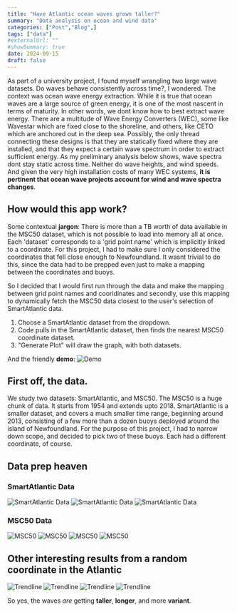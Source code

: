 ```yaml
---
title: "Have Atlantic ocean waves grown taller?"
summary: "Data analysis on ocean and wind data"
categories: ["Post","Blog",]
tags: ["data"]
#externalUrl: ""
#showSummary: true
date: 2024-09-15
draft: false
---
```


As part of a university project, I found myself wrangling two large wave datasets. Do waves behave consistently across time?, I wondered. The context was ocean wave energy extraction. While it is true that ocean waves are a large source of green energy, it is one of the most nascent in terms of maturity. In other words, we dont know how to best extract wave energy. There are a multitude of Wave Energy Converters (WEC), some like Wavestar which are fixed close to the shoreline, and others, like CETO which are anchored out in the deep sea. Possibly, the only thread connecting these designs is that they are statically fixed where they are installed, and that they expect a certain wave spectrum in order to extract sufficient energy. As my preliminary analysis below shows, wave spectra dont stay static across time. Neither do wave heights, and wind speeds. And given the very high installation costs of many WEC systems, **it is pertinent that ocean wave projects account for wind and wave spectra changes**. 

## How would this app work?
Some contextual **jargon**: There is more than a TB worth of data available in the MSC50 dataset, which is not possible to load into memory all at once. Each 'dataset' corresponds to a 'grid point name' which is implicitly linked to a coordinate. For this project, I had to make sure I only considered the coordinates that fell close enough to Newfoundland. It wasnt trivial to do this, since the data had to be prepped even just to make a mapping between the coordinates and buoys. 

So I decided that I would first run through the data and make the mapping between grid point names and cooridinates and secondly, use this mapping to dynamically fetch the MSC50 data closest to the user's selection of SmartAtlantic data.

1. Choose a SmartAtlantic dataset from the dropdown.
2. Code pulls in the SmartAtlantic dataset, then finds the nearest MSC50 coordinate dataset.
3. "Generate Plot" will draw the graph, with both datasets.

And the friendly **demo**:
![Demo](./images/359822528-921a29e0-b4db-4160-bd08-d3e7caa54f79.gif)

## First off, the data. 
We study two datasets: SmartAtlantic, and MSC50. The MSC50 is a huge chunk of data. It starts from 1954 and extends upto 2018. SmartAtlantic is a smaller dataset, and covers a much smaller time range, beginning around 2013, consisting of a few more than a dozen buoys deployed around the island of Newfoundland. For the purpose of this project, I had to narrow down scope, and decided to pick two of these buoys. Each had a different coordinate, of course. 

## Data prep heaven
### SmartAtlantic Data
![SmartAtlantic Data](./images/smartatlantic_cover.png)
![SmartAtlantic Data](./images/smartatlantic_cover_2.png)
![SmartAtlantic Data](./images/smartatlantic_cover_3.png)

### MSC50 Data
![MSC50](./images/MSC50-cover.png)
![MSC50](./images/MSC50-cover-2.png)
![MSC50](./images/MSC50-cover-3.png)
![MSC50](./images/MSC50-cover-4.png)



## Other interesting results from a random coordinate in the Atlantic

![Trendline](./images/wave_height_timeline.png)
![Trendline](./images/wind_speed_timeline.png)
![Trendline](./images/spectral_period_timeline.png)
![Trendline](./images/dominant_direction_timeline.png)

So yes, the waves _are_ getting **taller**, **longer**, and more **variant**. 

